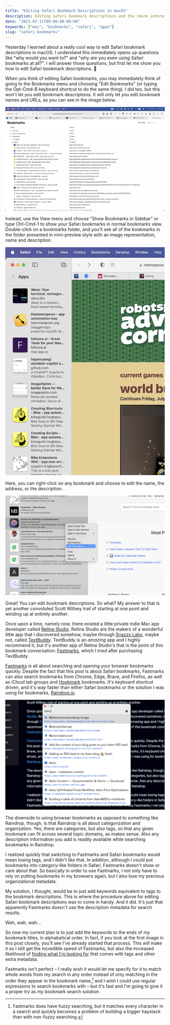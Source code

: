 ```yaml
---
title: "Editing Safari Bookmark Descriptions in macOS"
description: Editing Safari bookmark descriptions and the (more interesting) backstory of why I stumbled across how to do it.
date: "2023-07-11T09:00:00-08:00"
keywords: ["mac", "bookmarks", "safari", "apps"]
slug: "safari-bookmarks"
---
```


Yesterday I learned about a really cool way to edit Safari bookmark descriptions in macOS. I understand this immediately opens up questions like "why would you want to?" and "why are you even using Safari bookmarks at all?". I will answer those questions, but first let me show you how to edit Safari bookmark descriptions. 🙂

When you think of editing Safari bookmarks, you may immediately think of going to the Bookmarks menu and choosing "Edit Bookmarks" (or typing the Opt-Cmd-B keyboard shortcut to do the same thing). I did too, but this won't let you edit bookmark descriptions. It will only let you edit bookmark names and URLs, as you can see in the image below.

[![Bookmarks Editor View](../../assets/images/posts/BookmarksEditWindow-80E4D6AB-68F2-42A1-BBD7-E29E714A4987.png)](/images/posts/BookmarksEditWindow-80E4D6AB-68F2-42A1-BBD7-E29E714A4987.png)

Instead, use the View menu and choose "Show Bookmarks in Sidebar" or type Ctrl-Cmd-1 to show your Safari bookmarks in normal bookmarks view. Double-click on a bookmarks folder, and you'll see all of the bookmarks in the folder presented in mini-preview style with an image representation, name and description.

[![Bookmarks Folder Preview View](../../assets/images/posts/BookmarksFolderView-80E4D6AB-68F2-42A1-BBD7-E29E714A4987.png)](/images/posts/BookmarksFolderView-80E4D6AB-68F2-42A1-BBD7-E29E714A4987.png)

Here, you can right-click on any bookmark and choose to edit the name, the address, or the description.

[![Bookmark Edit Menu](../../assets/images/posts/BookmarkRightClickEditDescription-80E4D6AB-68F2-42A1-BBD7-E29E714A4987.png)](/images/posts/BookmarkRightClickEditDescription-80E4D6AB-68F2-42A1-BBD7-E29E714A4987.png)

Great! You can edit bookmark descriptions. So what? My answer to that is yet another convoluted Scott Willsey trail of starting at one point and winding up at entirely another.

Once upon a time, namely now, there existed a little private indie Mac app developer called [Retina Studio](https://retina.studio). Retina Studio are the makers of a wonderful little app that I discovered somehow, maybe through [Snazzy Labs](https://www.youtube.com/@snazzy), maybe not, called [TextBuddy](https://retina.studio/textbuddy/). TextBuddy is an _amazing_ app and I highly recommend it, but it's another app of Retina Studio's that is the point of this bookmark conversation: [Fastmarks](https://retina.studio/fastmarks/), which I tried after purchasing TextBuddy.

[Fastmarks](https://retina.studio/fastmarks/) is all about searching and opening your browser bookmarks quickly. Despite the fact that this post is about Safari bookmarks, Fastmarks can also search bookmarks from Chrome, Edge, Brave, and Firefox, as well as iCloud tab groups and [Hookmark](https://hookproductivity.com) bookmarks. It's keyboard shortcut driven, and it's way faster than either Safari bookmarks or the solution I was using for bookmarks, [Raindrop.io](https://raindrop.io/).

[![Searching bookmarks with Fastmarks](../../assets/images/posts/FastmarksSearch-CE38CE7A-7298-4E0C-AAF9-E79BAF369BC5.png)](/images/posts/FastmarksSearch-CE38CE7A-7298-4E0C-AAF9-E79BAF369BC5.png)

The downside to using browser bookmarks as opposed to something like Raindrop, though, is that Raindrop is all about categorization and organization. Yes, there are categories, but also tags, so that any given bookmark can fit across several topic domains, as makes sense. Also any description information you add is readily available while searching bookmarks in Raindrop.

I realized quickly that switching to Fastmarks and Safari bookmarks would mean losing tags, and I didn't like that. In addition, although I could put bookmarks into category-like folders in Safari, Fastmarks doesn't show or care about that. So basically in order to use Fastmarks, I not only have to rely on putting bookmarks in my browsers again, but I also lose my precious organizational metadata.

My solution, I thought, would be to just add keywords equivalent to tags to the bookmark descriptions. This is where the procedure above for editing Safari bookmark descriptions was to come in handy. And it did. It's just that apparently Fastmarks doesn't use the description metadata for search results.

Wah, wah, wah...

So now my current plan is to just add the keywords to the ends of my bookmark titles, in alphabetical order. In fact, if you look at the first image in this post closely, you'll see I've already started that process. This will make it so I still get the incredible speed of Fastmarks, but also the increased likelihood of [finding what I'm looking for](https://www.youtube.com/watch?v=e3-5YC_oHjE) that comes with tags and other extra metadata.

Fastmarks isn't perfect – I really wish it would let me specify for it to match whole words from my search in any order instead of only matching in the order they appear in the bookmark name,[^1] and I wish I could use regular expressions to search bookmarks with – but it's fast and I'm going to give it a proper try as my bookmark search solution.

[^1]: Fastmarks does have fuzzy searching, but it matches every character in a search and quickly becomes a problem of building a bigger haystack than with non-fuzzy searching.
